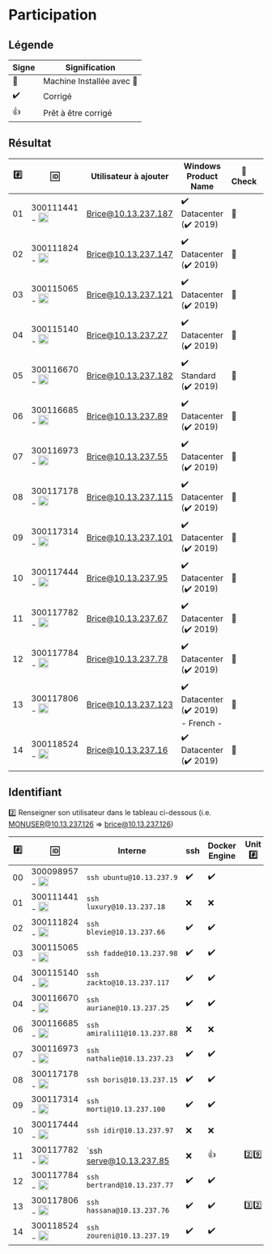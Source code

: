 # Participation

## Légende

| Signe              | Signification                 |
|--------------------|-------------------------------|
| :tada:             | Machine Installée avec :key:  |
| :heavy_check_mark: | Corrigé                       |
| :+1:               | Prêt à être corrigé           |

## Résultat

|:hash:| :id:      | Utilisateur à ajouter   | Windows Product Name   | :key: Check | :gear: [sconfig](https://social.technet.microsoft.com/wiki/contents/articles/52672.windows-server-sconfig-exe.aspx)  |  :parking: Unit |
|------|-----------|-------------------------|------------------------|----------|--------------|------|
| 01   | 300111441 - <image src="https://avatars2.githubusercontent.com/u/55207099?s=400&v=4" width=20 height=20></image>  | Brice@10.13.237.187      |:heavy_check_mark: Datacenter  (:heavy_check_mark: 2019)                 |:tada:|:heavy_check_mark:| :bangbang: | 
| 02   | 300111824 - <image src="https://avatars2.githubusercontent.com/u/54911706?s=400&v=4" width=20 height=20></image>  | Brice@10.13.237.147      |:heavy_check_mark: Datacenter  (:heavy_check_mark: 2019)                 |:tada:|:heavy_check_mark:| :three::eight: | 
| 03   | 300115065 - <image src="https://avatars2.githubusercontent.com/u/54910778?s=460&v=4" width=20 height=20></image>  | Brice@10.13.237.121      |:heavy_check_mark: Datacenter  (:heavy_check_mark: 2019) |:tada:|:heavy_check_mark:|  :one::three:  |
| 04   | 300115140 - <image src="https://avatars0.githubusercontent.com/u/54910329?s=460&v=4" width=20 height=20></image>  | Brice@10.13.237.27      |:heavy_check_mark: Datacenter  (:heavy_check_mark: 2019)                  |:tada:|:heavy_check_mark:| :one::four: | 
| 05   | 300116670 - <image src="https://avatars0.githubusercontent.com/u/55238107?s=460&v=4" width=20 height=20></image>  | Brice@10.13.237.182      |:heavy_check_mark: Standard  (:heavy_check_mark: 2019)                 |:tada:|:heavy_check_mark:| :bangbang: | 
| 06   | 300116685 - <image src="https://avatars0.githubusercontent.com/u/54910751?s=460&v=4" width=20 height=20></image>  | Brice@10.13.237.89      |:heavy_check_mark: Datacenter  (:heavy_check_mark: 2019)                 |:tada:|:heavy_check_mark:| :bangbang: | 
| 07 | 300116973 - <image src="https://avatars0.githubusercontent.com/u/54910252?s=460&v=4" width=20 height=20></image>  | Brice@10.13.237.55      |:heavy_check_mark: Datacenter  (:heavy_check_mark: 2019)                 |:tada:|:heavy_check_mark:| :bangbang: | 
| 08 | 300117178 - <image src="https://avatars0.githubusercontent.com/u/54910937?s=460&v=4" width=20 height=20></image> | Brice@10.13.237.115      |:heavy_check_mark: Datacenter  (:heavy_check_mark: 2019)                 |:tada:|:heavy_check_mark:| :bangbang: | 
| 09 | 300117314 - <image src="https://avatars0.githubusercontent.com/u/54910700?s=460&v=4" width=20 height=20></image> | Brice@10.13.237.101 |:heavy_check_mark: Datacenter  (:heavy_check_mark: 2019)                 |:tada:|:heavy_check_mark:| :bangbang: | 
| 10 | 300117444 - <image src="https://avatars0.githubusercontent.com/u/54910261?s=460&v=4" width=20 height=20></image>  | Brice@10.13.237.95 |:heavy_check_mark: Datacenter  (:heavy_check_mark: 2019)                 |:tada:|:heavy_check_mark:| :bangbang: | 
| 11 | 300117782 - <image src="https://avatars0.githubusercontent.com/u/56364697?s=460&v=4" width=20 height=20></image>  | Brice@10.13.237.67      |:heavy_check_mark: Datacenter  (:heavy_check_mark: 2019)                 |:tada:|:heavy_check_mark:| :two::six: | 
| 12   | 300117784 - <image src="https://avatars0.githubusercontent.com/u/54910102?s=460&v=4" width=20 height=20></image>  | Brice@10.13.237.78      |:heavy_check_mark: Datacenter  (:heavy_check_mark: 2019)                 |:tada:|:heavy_check_mark:| :bangbang: | 
| 13   | 300117806 - <image src="https://avatars0.githubusercontent.com/u/54910103?s=460&v=4" width=20 height=20></image>  | Brice@10.13.237.123      |:heavy_check_mark: Datacenter  (:heavy_check_mark: 2019) - French -      |:tada:|:heavy_check_mark:| :one: |
| 14   | 300118524 - <image src="https://avatars0.githubusercontent.com/u/56364857?s=460&v=4" width=20 height=20></image>  | Brice@10.13.237.16     |:heavy_check_mark: Datacenter  (:heavy_check_mark: 2019)       |:tada:|:heavy_check_mark:| :three::seven: | 

## Identifiant

:two: Renseigner son utilisateur dans le tableau ci-dessous (i.e. MONUSER@10.13.237.126 => brice@10.13.237.126)

|:hash:| :id:      | Interne                 | ssh              | Docker Engine    | Unit :hash: |
|------|-----------|-------------------------|------------------|------------------|-------------|
| 00   | 300098957 - <image src="https://avatars0.githubusercontent.com/u/62551735?s=400&v=4" width=20 height=20></image> | `ssh ubuntu@10.13.237.9` |:heavy_check_mark:|:heavy_check_mark: |
| 01   | 300111441 - <image src="https://avatars2.githubusercontent.com/u/55207099?s=400&v=4" width=20 height=20></image> | `ssh luxury@10.13.237.18`   |:x:|:x:|
| 02   | 300111824 - <image src="https://avatars2.githubusercontent.com/u/54911706?s=400&v=4" width=20 height=20></image> | `ssh blevie@10.13.237.66`   |:heavy_check_mark:|:heavy_check_mark:|
| 03   | 300115065 - <image src="https://avatars0.githubusercontent.com/u/54910778?s=400&v=4" width=20 height=20></image> | `ssh fadde@10.13.237.98`   |:heavy_check_mark: | :heavy_check_mark: |
| 04   | 300115140 - <image src="https://avatars0.githubusercontent.com/u/54910329?s=460&v=4" width=20 height=20></image> | `ssh zackto@10.13.237.117`   | :heavy_check_mark: | :heavy_check_mark: |
| 04   | 300116670 - <image src="https://avatars0.githubusercontent.com/u/55238107?s=460&v=4" width=20 height=20></image> | `ssh auriane@10.13.237.25`   | :heavy_check_mark: | :heavy_check_mark: |
| 06   | 300116685 - <image src="https://avatars0.githubusercontent.com/u/54910751?s=460&v=4" width=20 height=20></image> | `ssh amirali11@10.13.237.88`   |:x:      |:x:  |
| 07   | 300116973 - <image src="https://avatars0.githubusercontent.com/u/54910252?s=460&v=4" width=20 height=20></image> | `ssh nathalie@10.13.237.23`  | :heavy_check_mark: | :heavy_check_mark: |
| 08   | 300117178 - <image src="https://avatars0.githubusercontent.com/u/54910937?s=460&v=4" width=20 height=20></image> | `ssh boris@10.13.237.15`     | :heavy_check_mark: |  :heavy_check_mark: |
| 09   | 300117314 - <image src="https://avatars0.githubusercontent.com/u/54910700?s=460&v=4" width=20 height=20></image> | `ssh morti@10.13.237.100`    | :heavy_check_mark: | :heavy_check_mark: |
| 10   | 300117444 - <image src="https://avatars0.githubusercontent.com/u/54910261?s=460&v=4" width=20 height=20></image> | `ssh idir@10.13.237.97`   |:x:               |:x:               |
| 11   | 300117782 - <image src="https://avatars0.githubusercontent.com/u/56364697?s=460&v=4" width=20 height=20></image> | `ssh serve@10.13.237.85   |:x:               |         :+1:     | :two::nine:  |
| 12   | 300117784 - <image src="https://avatars0.githubusercontent.com/u/54910102?s=460&v=4" width=20 height=20></image> | `ssh bertrand@10.13.237.77`   | :heavy_check_mark: | :heavy_check_mark: |
| 13   | 300117806 - <image src="https://avatars0.githubusercontent.com/u/54910103?s=460&v=4" width=20 height=20></image> | `ssh hassana@10.13.237.76`   |:heavy_check_mark:   |:heavy_check_mark:| :three::two: |
| 14   | 300118524 - <image src="https://avatars0.githubusercontent.com/u/56364857?s=460&v=4" width=20 height=20></image> | `ssh zoureni@10.13.237.19`   | :heavy_check_mark: | :heavy_check_mark: |


